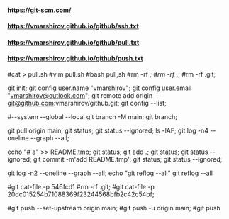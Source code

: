 
#### https://git-scm.com/
#### https://vmarshirov.github.io/github/ssh.txt
#### https://vmarshirov.github.io/github/pull.txt
#### https://vmarshirov.github.io/github/push.txt



#cat > pull.sh
#vim pull.sh
#bash pull,sh
#rm -rf *;
#rm -rf .*;
#rm -rf .git;

git init;
git config  user.name "vmarshirov";
git config  user.email "vmarshirov@outlook.com";
git remote add origin git@github.com:vmarshirov/github.git;
git config --list;

#--system --global --local
git branch -M main;
git branch;


git pull origin main;
git status;
git status --ignored;
ls -lAF;
git log -n4 --oneline --graph --all;

echo "# a" >> README.tmp;
git status;
git add .;
git status;
git status --ignored;
git commit -m'add README.tmp';
git status;
git status --ignored;


git log -n2 --oneline --graph --all;
echo "git reflog --all"
git reflog --all

#git cat-file -p 546fcd1
#rm -rf .git;
#git cat-file -p  20dc015254b71088369f23244568bfb2c42c54bf;

#git push --set-upstream origin main;
#git push -u origin main;
#git push



